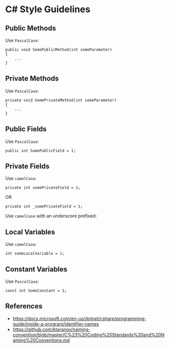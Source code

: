 # C# Style Guidelines

## Public Methods
Use `PascalCase`:
```
public void SomePublicMethod(int someParameter)
{
    ...
}
```

## Private Methods
Use `PascalCase`:
```
private void SomePrivateMethod(int someParameter)
{
    ...
}
```

## Public Fields
Use `PascalCase`:
```
public int SomePublicField = 1;
```

## Private Fields
Use `camelCase`:
```
private int somePrivateField = 1;
```

OR
```
private int _somePrivateField = 1;
```

Use `camelCase` with an underscore prefixed:

## Local Variables
Use `camelCase`:
```
int someLocalVariable = 1;
```

## Constant Variables
Use `PascalCase`:
```
const int SomeConstant = 1;
```

## References
- https://docs.microsoft.com/en-us/dotnet/csharp/programming-guide/inside-a-program/identifier-names
- https://github.com/ktaranov/naming-convention/blob/master/C%23%20Coding%20Standards%20and%20Naming%20Conventions.md